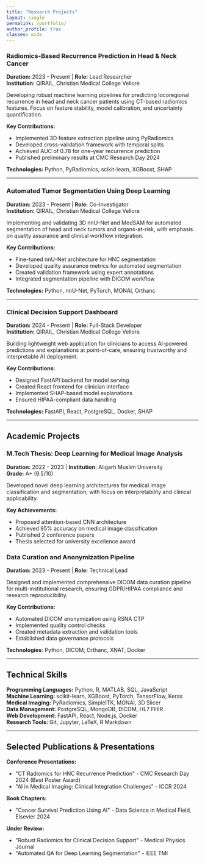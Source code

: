 ```yaml
---
title: "Research Projects"
layout: single
permalink: /portfolio/
author_profile: true
classes: wide
---
```


### Radiomics-Based Recurrence Prediction in Head & Neck Cancer
**Duration:** 2023 - Present | **Role:** Lead Researcher  
**Institution:** QIRAIL, Christian Medical College Vellore

Developing robust machine learning pipelines for predicting locoregional recurrence in head and neck cancer patients using CT-based radiomics features. Focus on feature stability, model calibration, and uncertainty quantification.

**Key Contributions:**
- Implemented 3D feature extraction pipeline using PyRadiomics
- Developed cross-validation framework with temporal splits
- Achieved AUC of 0.78 for one-year recurrence prediction
- Published preliminary results at CMC Research Day 2024

**Technologies:** Python, PyRadiomics, scikit-learn, XGBoost, SHAP

---

### Automated Tumor Segmentation Using Deep Learning
**Duration:** 2023 - Present | **Role:** Co-Investigator  
**Institution:** QIRAIL, Christian Medical College Vellore

Implementing and validating 3D nnU-Net and MedSAM for automated segmentation of head and neck tumors and organs-at-risk, with emphasis on quality assurance and clinical workflow integration.

**Key Contributions:**
- Fine-tuned nnU-Net architecture for HNC segmentation
- Developed quality assurance metrics for automated segmentation
- Created validation framework using expert annotations
- Integrated segmentation pipeline with DICOM workflow

**Technologies:** Python, nnU-Net, PyTorch, MONAI, Orthanc

---

### Clinical Decision Support Dashboard
**Duration:** 2024 - Present | **Role:** Full-Stack Developer  
**Institution:** QIRAIL, Christian Medical College Vellore

Building lightweight web application for clinicians to access AI-powered predictions and explanations at point-of-care, ensuring trustworthy and interpretable AI deployment.

**Key Contributions:**
- Designed FastAPI backend for model serving
- Created React frontend for clinician interface
- Implemented SHAP-based model explanations
- Ensured HIPAA-compliant data handling

**Technologies:** FastAPI, React, PostgreSQL, Docker, SHAP

---

## Academic Projects

### M.Tech Thesis: Deep Learning for Medical Image Analysis
**Duration:** 2022 - 2023 | **Institution:** Aligarh Muslim University  
**Grade:** A+ (9.5/10)

Developed novel deep learning architectures for medical image classification and segmentation, with focus on interpretability and clinical applicability.

**Key Achievements:**
- Proposed attention-based CNN architecture
- Achieved 95% accuracy on medical image classification
- Published 2 conference papers
- Thesis selected for university excellence award

### Data Curation and Anonymization Pipeline
**Duration:** 2023 - Present | **Role:** Technical Lead

Designed and implemented comprehensive DICOM data curation pipeline for multi-institutional research, ensuring GDPR/HIPAA compliance and research reproducibility.

**Key Contributions:**
- Automated DICOM anonymization using RSNA CTP
- Implemented quality control checks
- Created metadata extraction and validation tools
- Established data governance protocols

**Technologies:** Python, DICOM, Orthanc, XNAT, Docker

---

## Technical Skills

**Programming Languages:** Python, R, MATLAB, SQL, JavaScript  
**Machine Learning:** scikit-learn, XGBoost, PyTorch, TensorFlow, Keras  
**Medical Imaging:** PyRadiomics, SimpleITK, MONAI, 3D Slicer  
**Data Management:** PostgreSQL, MongoDB, DICOM, HL7 FHIR  
**Web Development:** FastAPI, React, Node.js, Docker  
**Research Tools:** Git, Jupyter, LaTeX, R Markdown

---

## Selected Publications & Presentations

**Conference Presentations:**
- "CT Radiomics for HNC Recurrence Prediction" - CMC Research Day 2024 (Best Poster Award)
- "AI in Medical Imaging: Clinical Integration Challenges" - ICCR 2024

**Book Chapters:**
- "Cancer Survival Prediction Using AI" - Data Science in Medical Field, Elsevier 2024

**Under Review:**
- "Robust Radiomics for Clinical Decision Support" - Medical Physics Journal
- "Automated QA for Deep Learning Segmentation" - IEEE TMI
